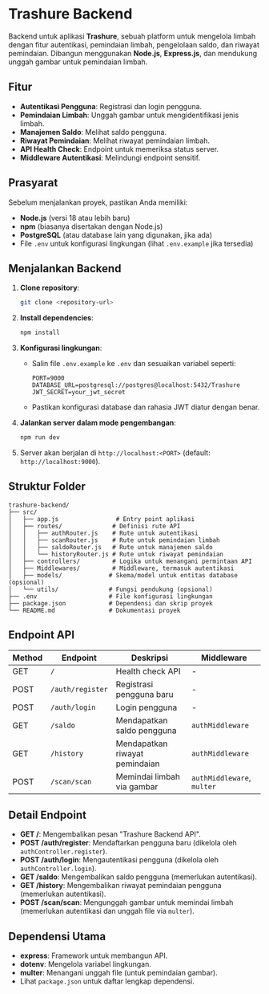 # Trashure Backend

Backend untuk aplikasi **Trashure**, sebuah platform untuk mengelola limbah dengan fitur autentikasi, pemindaian limbah, pengelolaan saldo, dan riwayat pemindaian. Dibangun menggunakan **Node.js**, **Express.js**, dan mendukung unggah gambar untuk pemindaian limbah.

## Fitur

- **Autentikasi Pengguna**: Registrasi dan login pengguna.
- **Pemindaian Limbah**: Unggah gambar untuk mengidentifikasi jenis limbah.
- **Manajemen Saldo**: Melihat saldo pengguna.
- **Riwayat Pemindaian**: Melihat riwayat pemindaian limbah.
- **API Health Check**: Endpoint untuk memeriksa status server.
- **Middleware Autentikasi**: Melindungi endpoint sensitif.

## Prasyarat

Sebelum menjalankan proyek, pastikan Anda memiliki:
- **Node.js** (versi 18 atau lebih baru)
- **npm** (biasanya disertakan dengan Node.js)
- **PostgreSQL** (atau database lain yang digunakan, jika ada)
- File `.env` untuk konfigurasi lingkungan (lihat `.env.example` jika tersedia)

## Menjalankan Backend

1. **Clone repository**:
   ```bash
   git clone <repository-url>
   ```

2. **Install dependencies**:
   ```bash
   npm install
   ```

3. **Konfigurasi lingkungan**:
   - Salin file `.env.example` ke `.env` dan sesuaikan variabel seperti:
     ```env
     PORT=9000
     DATABASE_URL=postgresql://postgres@localhost:5432/Trashure
     JWT_SECRET=your_jwt_secret
     ```
   - Pastikan konfigurasi database dan rahasia JWT diatur dengan benar.

4. **Jalankan server dalam mode pengembangan**:
   ```bash
   npm run dev
   ```

5. Server akan berjalan di `http://localhost:<PORT>` (default: `http://localhost:9000`).

## Struktur Folder

```plaintext
trashure-backend/
├── src/
│   ├── app.js                # Entry point aplikasi
│   ├── routes/              # Definisi rute API
│   │   ├── authRouter.js    # Rute untuk autentikasi
│   │   ├── scanRouter.js    # Rute untuk pemindaian limbah
│   │   ├── saldoRouter.js   # Rute untuk manajemen saldo
│   │   └── historyRouter.js # Rute untuk riwayat pemindaian
│   ├── controllers/         # Logika untuk menangani permintaan API
│   ├── Middlewares/         # Middleware, termasuk autentikasi
│   ├── models/             # Skema/model untuk entitas database (opsional)
│   └── utils/              # Fungsi pendukung (opsional)
├── .env                    # File konfigurasi lingkungan
├── package.json            # Dependensi dan skrip proyek
└── README.md               # Dokumentasi proyek
```

## Endpoint API

| Method | Endpoint            | Deskripsi                     | Middleware        |
|--------|---------------------|-------------------------------|-------------------|
| GET    | `/`                 | Health check API              | -                 |
| POST   | `/auth/register`    | Registrasi pengguna baru      | -                 |
| POST   | `/auth/login`       | Login pengguna                | -                 |
| GET    | `/saldo`            | Mendapatkan saldo pengguna    | `authMiddleware`  |
| GET    | `/history`          | Mendapatkan riwayat pemindaian| `authMiddleware`  |
| POST   | `/scan/scan`        | Memindai limbah via gambar    | `authMiddleware`, `multer` |

## Detail Endpoint

- **GET /**: Mengembalikan pesan "Trashure Backend API".
- **POST /auth/register**: Mendaftarkan pengguna baru (dikelola oleh `authController.register`).
- **POST /auth/login**: Mengautentikasi pengguna (dikelola oleh `authController.login`).
- **GET /saldo**: Mengembalikan saldo pengguna (memerlukan autentikasi).
- **GET /history**: Mengembalikan riwayat pemindaian pengguna (memerlukan autentikasi).
- **POST /scan/scan**: Mengunggah gambar untuk memindai limbah (memerlukan autentikasi dan unggah file via `multer`).

## Dependensi Utama

- **express**: Framework untuk membangun API.
- **dotenv**: Mengelola variabel lingkungan.
- **multer**: Menangani unggah file (untuk pemindaian gambar).
- Lihat `package.json` untuk daftar lengkap dependensi.
